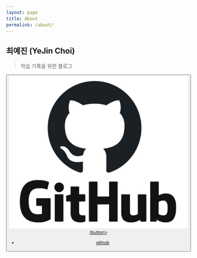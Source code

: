 ```yaml
---
layout: page
title: About
permalink: /about/
---
```

## 최예진 (YeJin Choi)
> 학습 기록을 위한 블로그

<a href="https://github.com/dPwls03">
<button><img src="/public/img/github.png" alt="GitHub" onclick="[GitHub<](https://github.com/dPwls03)" >/button>
</a> 

* [github](https://github.com/dPwls03)

